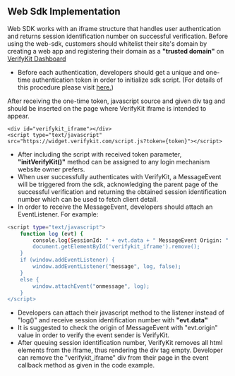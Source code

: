 Web Sdk Implementation
---
Web SDK works with an iframe structure that handles user authentication and returns session identification number on successful verification. Before using the web-sdk, customers should whitelist their site's domain by creating a web app and registering their domain as a **"trusted domain"** on [VerifyKit Dashboard](https://dashboard.verifykit.com)
 
* Before each authentication, developers should get a unique and one-time authentication token in order to initialize sdk script. (For details of this procedure please visit [here.](https://github.com/verifykit/verifykit-sdk-php#web-sdk))


After receiving the one-time token, javascript source and given div tag and should be inserted on the page where VerifyKit iframe is intended to appear. 
```
<div id="verifykit_iframe"></div>
<script type="text/javascript" src="https://widget.verifykit.com/script.js?token={token}"></script>
```
* After including the script with received token parameter, **"initVerifyKit()"** method can be assigned to any login mechanism website owner prefers.
* When user successfully authenticates with VerifyKit, a MessageEvent will be triggered from the sdk, acknowledging the parent page of the successful verification and returning the obtained session identification number which can be used to fetch client detail.
* In order to receive the MessageEvent, developers should attach an EventListener. For example:
```bash
<script type="text/javascript">
    function log (evt) {
        console.log(SessionId: " + evt.data + " MessageEvent Origin: " + evt.origin);
        document.getElementById('verifykit_iframe').remove();
    }
    if (window.addEventListener) {
        window.addEventListener("message", log, false);
    }
    else {
        window.attachEvent("onmessage", log);
    }
</script>
```
* Developers can attach their javascript method to the listener instead of "log()" and receive session identification number with **"evt.data"**
* It is suggested to check the origin of MessageEvent with "evt.origin" value in order to verify the event sender is VerifyKit.
* After queuing session identification number, VerifyKit removes all html elements from the iframe, thus rendering the div tag empty. Developer can remove the "verifykit_iframe" div from their page in the event callback method as given in the code example.


